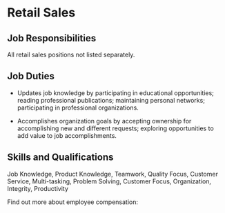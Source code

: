 # Retail Sales

## Job Responsibilities

All retail sales positions not listed separately.

## Job Duties

* Updates job knowledge by participating in educational opportunities; reading professional publications; maintaining personal networks; participating in professional organizations.

* Accomplishes organization goals by accepting ownership for accomplishing new and different requests; exploring opportunities to add value to job accomplishments.

## Skills and Qualifications

Job Knowledge, Product Knowledge, Teamwork, Quality Focus, Customer Service, Multi-tasking, Problem Solving, Customer Focus, Organization, Integrity, Productivity

Find out more about employee compensation:
